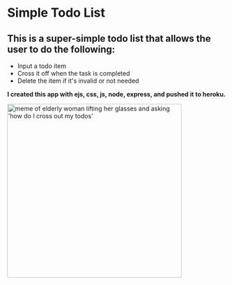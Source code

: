 <h1 style="font-weight: bold">Simple Todo List</h1>

<h2 style="font-weight: bold">This is a super-simple todo list that allows the user to do the following:</h2> 
    <ul>
        <li>Input a todo item</li>
        <li>Cross it off when the task is completed</li>
        <li>Delete the item if it's invalid or not needed</li>
    </ul>

**I created this app with ejs, css, js, node, express, and pushed it to heroku.**

<img src="https://imgur.com/VbnwF8C.jpg" width="400px" alt="meme of elderly woman lifting her glasses and asking 'how do I cross out my todos'">